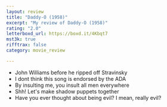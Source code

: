 ```yaml
---
layout: review
title: "Daddy-O (1958)"
excerpt: "My review of Daddy-O (1958)"
rating: "2.0"
letterboxd_url: https://boxd.it/4Kbqt7
mst3k: true
rifftrax: false
category: movie_review

---
```


* John Williams before he ripped off Stravinsky
* I dont think this song is endorsed by the ADA
* By insulting me, you insult all men everywhere 
* Shh! Let's make shadow puppets together 
* Have you ever thought about being evil? I mean, really evil?